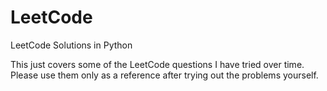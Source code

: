 # LeetCode
LeetCode Solutions in Python

This just covers some of the LeetCode questions I have tried over time.
Please use them only as a reference after trying out the problems yourself.
